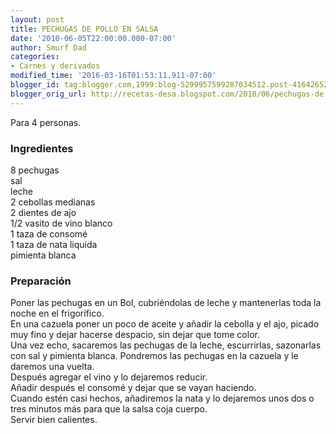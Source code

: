 ```yaml
---
layout: post
title: PECHUGAS DE POLLO EN SALSA
date: '2010-06-05T22:00:00.000-07:00'
author: Smurf Dad
categories:
- Carnes y derivados
modified_time: '2016-03-16T01:53:11.911-07:00'
blogger_id: tag:blogger.com,1999:blog-5299957599287034512.post-4164265257559896193
blogger_orig_url: http://recetas-desa.blogspot.com/2010/06/pechugas-de-pollo-en-salsa.html
---
```


Para 4 personas.<br><h3>Ingredientes</h3><p>8 pechugas<br/>sal<br/>leche<br/>2 cebollas medianas<br/>2 dientes de ajo<br/>1/2 vasito de vino blanco<br/>1 taza de consom&eacute;<br/>1 taza de nata liquida<br/>pimienta blanca<br/></p><h3>Preparaci&oacute;n</h3><p>Poner las pechugas en un Bol, cubri&eacute;ndolas de leche y mantenerlas toda la noche en el frigor&iacute;fico.<br/>En una cazuela poner un poco de aceite y a&ntilde;adir la cebolla y el ajo, picado muy fino y dejar hacerse despacio, sin dejar que tome color.<br/>Una vez echo, sacaremos las pechugas de la leche, escurrirlas, sazonarlas con sal y pimienta blanca. Pondremos las pechugas en la cazuela y le daremos una vuelta.<br/>Despu&eacute;s agregar el vino y lo dejaremos reducir.<br/>A&ntilde;adir despu&eacute;s el consom&eacute; y dejar que se vayan haciendo.<br/>Cuando est&eacute;n casi hechos, a&ntilde;adiremos la nata y lo dejaremos unos dos o tres minutos m&aacute;s para que la salsa coja cuerpo.<br/>Servir bien calientes.<br/></p>